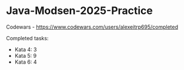 # Java-Modsen-2025-Practice

Codewars - https://www.codewars.com/users/alexeitrp695/completed

Completed tasks:
- Kata 4: 3
- Kata 5: 9
- Kata 6: 4
